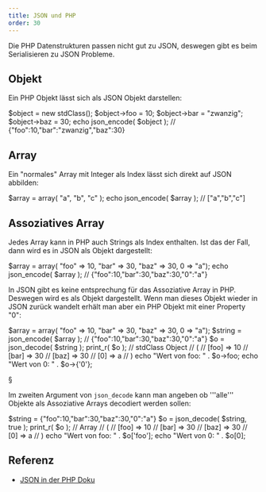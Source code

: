 ```yaml
---
title: JSON und PHP
order: 30
---
```


Die PHP Datenstrukturen passen nicht gut zu JSON, deswegen
gibt es beim Serialisieren zu JSON Probleme.

## Objekt

Ein PHP Objekt lässt sich als JSON Objekt darstellen:

<php>
$object = new stdClass();
$object->foo = 10;
$object->bar = "zwanzig";
$object->baz = 30;
echo json_encode( $object );
// {"foo":10,"bar":"zwanzig","baz":30}
</php>

## Array

Ein "normales" Array mit Integer als Index lässt sich
direkt auf JSON abbilden:

<php>
$array = array( "a", "b", "c" );
echo json_encode( $array );
// ["a","b","c"]
</php>

## Assoziatives Array

Jedes Array kann in PHP auch Strings als Index enthalten.
Ist das der Fall, dann wird es in JSON als Objekt dargestellt:

<php>
$array = array( "foo" => 10, "bar" => 30, "baz" => 30, 0 => "a");
echo json_encode( $array );
// {"foo":10,"bar":30,"baz":30,"0":"a"}
</php>

In JSON gibt es keine entsprechung für das Assoziative Array
in PHP. Deswegen wird es als Objekt dargestellt.  Wenn man
dieses Objekt wieder in JSON zurück wandelt erhält man aber
ein PHP Objekt mit einer Property "0":

<php>
$array = array( "foo" => 10, "bar" => 30, "baz" => 30, 0 => "a");
$string = json_encode( $array );
// {"foo":10,"bar":30,"baz":30,"0":"a"}
$o = json_decode( $string );
print_r( $o );
//  stdClass Object
//  (
//    [foo] => 10
//    [bar] => 30
//    [baz] => 30
//    [0] => a
//  )
echo "Wert von foo: " . $o->foo;
echo "Wert von 0: " . $o->{'0'};
</php>

§

Im zweiten Argument von `json_decode` kann man angeben ob
'''alle''' Objekte als Assoziative Arrays decodiert werden sollen:

<php>
$string = {"foo":10,"bar":30,"baz":30,"0":"a"}
$o = json_decode( $string, true );
print_r( $o );
// Array
// (
//   [foo] => 10
//   [bar] => 30
//   [baz] => 30
//   [0] => a
// )
echo "Wert von foo: " . $o['foo'];
echo "Wert von 0: " . $o[0];  
</php>



## Referenz

  * [JSON in der PHP Doku](http://www.php.net/manual/en/book.json.php)



